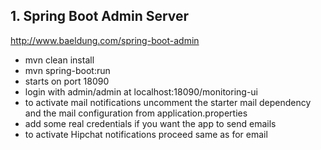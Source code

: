 ## 1. Spring Boot Admin Server

http://www.baeldung.com/spring-boot-admin

* mvn clean install
* mvn spring-boot:run
* starts on port 18090
* login with admin/admin at localhost:18090/monitoring-ui
* to activate mail notifications uncomment the starter mail dependency
and the mail configuration from application.properties
* add some real credentials if you want the app to send emails
* to activate Hipchat notifications proceed same as for email


